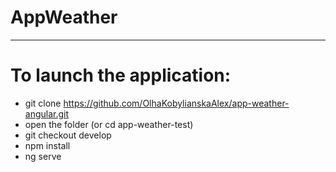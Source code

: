 # AppWeather

<hr>

# To launch the application:

- git clone https://github.com/OlhaKobylianskaAlex/app-weather-angular.git
- open the folder (or cd app-weather-test)
- git checkout develop
- npm install
- ng serve
